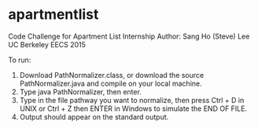 apartmentlist
=============

Code Challenge for Apartment List Internship
Author: Sang Ho (Steve) Lee
UC Berkeley EECS 2015

To run:
1. Download PathNormalizer.class, or download the source PathNormalizer.java
and compile on your local machine.
2. Type java PathNormalizer, then enter.
3. Type in the file pathway you want to normalize, then press Ctrl + D in UNIX
or Ctrl + Z then ENTER in Windows to simulate the END OF FILE.
4. Output should appear on the standard output.